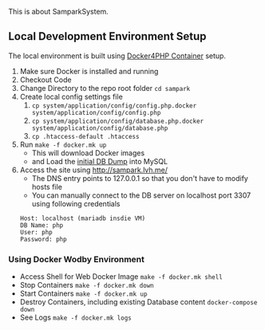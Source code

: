 This is about SamparkSystem.

## Local Development Environment Setup
The local environment is built using [Docker4PHP Container](https://github.com/wodby/docker4php) setup.

1. Make sure Docker is installed and running
1. Checkout Code
1. Change Directory to the repo root folder `cd sampark`
1. Create local config settings file 
    1. `cp system/application/config/config.php.docker system/application/config/config.php` 
    1. `cp system/application/config/database.php.docker system/application/config/database.php`
    1. `cp .htaccess-default .htaccess`
1. Run `make -f docker.mk up`
   - This will download Docker images
   - and Load the [initial DB Dump](mariadb-init/db-dump-sanitized-jan25.sql) into MySQL
1. Access the site using http://sampark.lvh.me/
   - The DNS entry points to 127.0.0.1 so that you don't have to modify hosts file
   - You can manually connect to the DB server on localhost port 3307 using following credentials 
   ```
   Host: localhost (mariadb insdie VM)
   DB Name: php
   User: php
   Password: php
   ```

### Using Docker Wodby Environment
- Access Shell for Web Docker Image `make -f docker.mk shell`
- Stop Containers `make -f docker.mk down`
- Start Containers `make -f docker.mk up`
- Destroy Containers, including existing Database content `docker-compose down`
- See Logs `make -f docker.mk logs`
